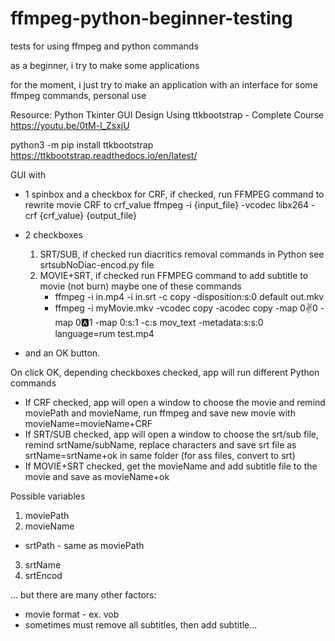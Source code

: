 # ffmpeg-python-beginner-testing
tests for using ffmpeg and python commands

as a beginner, i try to make some applications

for the moment, i just try to make an application
with an interface for some ffmpeg commands,
personal use

Resource:
Python Tkinter GUI Design Using ttkbootstrap - Complete Course
https://youtu.be/0tM-l_ZsxjU

python3 -m pip install ttkbootstrap
https://ttkbootstrap.readthedocs.io/en/latest/

GUI with 
* 1 spinbox and a checkbox for CRF, if checked, run FFMPEG command to rewrite movie CRF to crf_value
    ffmpeg -i {input_file} -vcodec libx264 -crf {crf_value} {output_file}
* 2 checkboxes
     1. SRT/SUB, if checked run diacritics removal commands in Python
    see srtsubNoDiac-encod.py file
     2. MOVIE+SRT, if checked run FFMPEG command to add subtitle to movie (not burn)
     maybe one of these commands
        - ffmpeg -i in.mp4 -i in.srt -c copy -disposition:s:0 default out.mkv
        - ffmpeg -i myMovie.mkv -vcodec copy -acodec copy -map 0:v:0 -map 0:a:1 -map 0:s:1 -c:s mov_text -metadata:s:s:0 language=rum test.mp4

* and an OK button.

On click OK, depending checkboxes checked, app will run different Python commands
- If CRF checked, app will open a window to choose the movie and remind moviePath and movieName, run ffmpeg and save new movie with movieName=movieName+CRF
- If SRT/SUB checked, app will open a window to choose the srt/sub file, remind srtName/subName, replace characters and save srt file as srtName=srtName+ok in same folder (for ass files, convert to srt)
- If MOVIE+SRT checked, get the movieName and add subtitle file to the movie and save as movieName+ok


Possible variables
1. moviePath
2. movieName
-   srtPath - same as moviePath
3. srtName
4. srtEncod

... but there are many other factors:
   - movie format - ex. vob
   - sometimes must remove all subtitles, then add subtitle...
